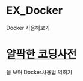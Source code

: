 # EX_Docker
Docker 사용해보기

# [얄팍한 코딩사전](https://www.youtube.com/watch?v=hWPv9LMlme8&t=590)
을 보며 Docker사용법 익히기
